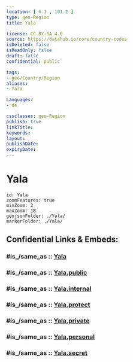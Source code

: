 ```yaml
---
location: [ 6.1 , 101.2 ] 
type: geo-Region
title: Yala

license: CC BY-SA 4.0
source: https://datahub.io/core/country-codes
isDeleted: false
isReadOnly: false
draft: false
confidential: public

tags:
- geo/Country/Region
aliases:
- Yala

Languages:
- de

cssclasses: geo-Region
publish: true
linkTitle: 
keywords: 
layout: 
publishDate: 
expiryDate: 
---
```


# Yala

```leaflet
id: Yala
zoomFeatures: true 
minZoom: 2 
maxZoom: 18
geojsonFolder: ./Yala/
markerFolder: ./Yala/
```


## Confidential Links & Embeds: 

### #is_/same_as :: [Yala](/_Standards/Earth/Continent/Asia/Asia~South~East/Thailand/Provinces~Thailand/Yala.md) 

### #is_/same_as :: [Yala.public](/_public/Earth/Continent/Asia/Asia~South~East/Thailand/Provinces~Thailand/Yala.public.md) 

### #is_/same_as :: [Yala.internal](/_internal/Earth/Continent/Asia/Asia~South~East/Thailand/Provinces~Thailand/Yala.internal.md) 

### #is_/same_as :: [Yala.protect](/_protect/Earth/Continent/Asia/Asia~South~East/Thailand/Provinces~Thailand/Yala.protect.md) 

### #is_/same_as :: [Yala.private](/_private/Earth/Continent/Asia/Asia~South~East/Thailand/Provinces~Thailand/Yala.private.md) 

### #is_/same_as :: [Yala.personal](/_personal/Earth/Continent/Asia/Asia~South~East/Thailand/Provinces~Thailand/Yala.personal.md) 

### #is_/same_as :: [Yala.secret](/_secret/Earth/Continent/Asia/Asia~South~East/Thailand/Provinces~Thailand/Yala.secret.md)

